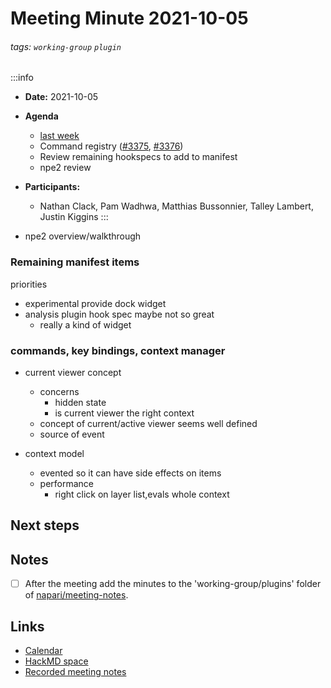 Meeting Minute 2021-10-05
===

###### tags: `working-group` `plugin`

:::info
- **Date:** 2021-10-05
- **Agenda**
    - [last week](https://hackmd.io/DrQsWi6aTXu7MEdkD_YrEA)
    - Command registry ([#3375][], [#3376][])
    - Review remaining hookspecs to add to manifest
    - npe2 review
- **Participants:**
    - Nathan Clack, Pam Wadhwa, Matthias Bussonnier, Talley Lambert, Justin Kiggins
:::

- npe2 overview/walkthrough

### Remaining manifest items
priorities
- experimental provide dock widget
- analysis plugin hook spec maybe not so great
   - really a kind of widget
    
### commands, key bindings, context manager

- current viewer concept
    - concerns
        - hidden state
        - is current viewer the right context
    - concept of current/active viewer seems well defined
    - source of event
    
- context model
    - evented so it can have side effects on items
    - performance
        - right click on layer list,evals whole context
 ### 
<!-- Discussion goes here-->

## Next steps
<!-- Action items go here -->

## Notes 
<!-- Other important details discussed during the meeting can be entered here. -->

- [ ] After the meeting add the minutes to the 'working-group/plugins' folder of [napari/meeting-notes](https://github.com/napari/meeting-notes).

## Links

* [Calendar](https://calendar.google.com/calendar/u/0?cid=Y18zNXI5M2VjNnZ0cDhzbWhtN2R2NXVvdDB2NEBncm91cC5jYWxlbmRhci5nb29nbGUuY29t)
* [HackMD space](https://hackmd.io/team/napari-wg-plugin)
* [Recorded meeting notes](https://github.com/napari/meeting-notes/tree/master/2021/working-groups/plugins)

[#3375]: https://github.com/napari/napari/pull/3375
[#3376]: https://github.com/napari/napari/pull/3376